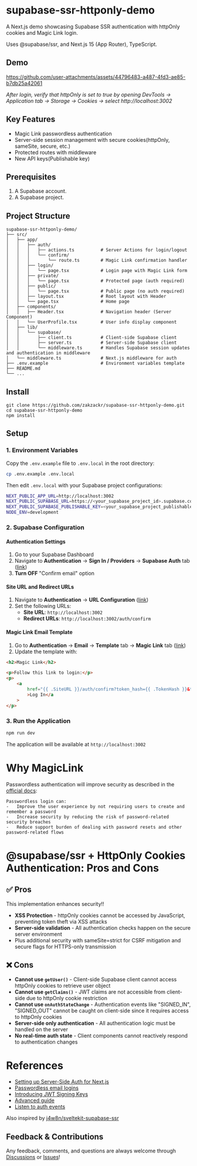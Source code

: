 # supabase-ssr-httponly-demo

A Next.js demo showcasing Supabase SSR authentication with
httpOnly cookies and Magic Link login.

Uses @supabase/ssr, and Next.js 15 (App Router), TypeScript.

## Demo

https://github.com/user-attachments/assets/44796483-a487-4fd3-ae85-b7db25a42061

_After login, verify that httpOnly is set to true by opening DevTools → Application tab → Storage → Cookies → select http://localhost:3002_

## Key Features

-   Magic Link passwordless authentication
-   Server-side session management with secure cookies(httpOnly, sameSite, secure, etc.)
-   Protected routes with middleware
-   New API keys(Publishable key)

## Prerequisites

1. A Supabase account.
2. A Supabase project.

## Project Structure

```
supabase-ssr-httponly-demo/
├── src/
│   ├── app/
│   │   ├── auth/
│   │   │   ├── actions.ts          # Server Actions for login/logout
│   │   │   └── confirm/
│   │   │       └── route.ts        # Magic Link confirmation handler
│   │   ├── login/
│   │   │   └── page.tsx            # Login page with Magic Link form
│   │   ├── private/
│   │   │   └── page.tsx            # Protected page (auth required)
│   │   ├── public/
│   │   │   └── page.tsx            # Public page (no auth required)
│   │   ├── layout.tsx              # Root layout with Header
│   │   └── page.tsx                # Home page
│   ├── components/
│   │   ├── Header.tsx              # Navigation header (Server Component)
│   │   └── UserProfile.tsx         # User info display component
│   ├── lib/
│   │   └── supabase/
│   │       ├── client.ts           # Client-side Supabase client
│   │       ├── server.ts           # Server-side Supabase client
│   │       └── middleware.ts       # Handles Supabase session updates and authentication in middleware
│   └── middleware.ts               # Next.js middleware for auth
├── .env.example                    # Environment variables template
├── README.md
└── ...
```

## Install

```
git clone https://github.com/zakzackr/supabase-ssr-httponly-demo.git
cd supabase-ssr-httponly-demo
npm install
```

## Setup

### 1. Environment Variables

Copy the `.env.example` file to `.env.local` in the root directory:

```bash
cp .env.example .env.local
```

Then edit `.env.local` with your Supabase project configurations:

```bash
NEXT_PUBLIC_APP_URL=http://localhost:3002
NEXT_PUBLIC_SUPABASE_URL=https://<your_supabase_project_id>.supabase.co
NEXT_PUBLIC_SUPABASE_PUBLISHABLE_KEY=<your_supabase_project_publishable_key>
NODE_ENV=development
```

### 2. Supabase Configuration

#### Authentication Settings

1. Go to your Supabase Dashboard
2. Navigate to **Authentication** → **Sign In / Providers** → **Supabase Auth** tab ([link](https://supabase.com/dashboard/project/qpkwgpvizadhqynfolrh/auth/providers))
3. **Turn OFF** "Confirm email" option

#### Site URL and Redirect URLs

1. Navigate to **Authentication** → **URL Configuration** ([link](https://supabase.com/dashboard/project/qpkwgpvizadhqynfolrh/auth/url-configuration))
2. Set the following URLs:
    - **Site URL**: `http://localhost:3002`
    - **Redirect URLs**: `http://localhost:3002/auth/confirm`

#### Magic Link Email Template

1. Go to **Authentication** → **Email** → **Template** tab → **Magic Link** tab ([link](https://supabase.com/dashboard/project/qpkwgpvizadhqynfolrh/auth/templates))
2. Update the template with:

```html
<h2>Magic Link</h2>

<p>Follow this link to login:</p>
<p>
    <a
        href="{{ .SiteURL }}/auth/confirm?token_hash={{ .TokenHash }}&type=email&next=/"
        >Log In</a
    >
</p>
```

### 3. Run the Application

```bash
npm run dev
```

The application will be available at `http://localhost:3002`

# Why MagicLink

Passwordless authentication will improve security as described in the [official docs](https://supabase.com/docs/guides/auth/auth-email-passwordless?queryGroups=language&language=js):

```
Passwordless login can:
-   Improve the user experience by not requiring users to create and remember a password
-   Increase security by reducing the risk of password-related security breaches
-   Reduce support burden of dealing with password resets and other password-related flows
```

# @supabase/ssr + HttpOnly Cookies Authentication: Pros and Cons

## ✅ Pros

This implementation enhances security!!

-   **XSS Protection** - httpOnly cookies cannot be accessed by JavaScript, preventing token theft via XSS attacks
-   **Server-side validation** - All authentication checks happen on the secure server environment
-   Plus additional security with sameSite=strict for CSRF
    mitigation and secure flags for HTTPS-only transmission

## ❌ Cons

-   **Cannot use `getUser()`** - Client-side Supabase client cannot access httpOnly cookies to retrieve user object
-   **Cannot use `getClaims()`** - JWT claims are not accessible from client-side due to httpOnly cookie restriction
-   **Cannot use `onAuthStateChange`** - Authentication events like "SIGNED_IN", "SIGNED_OUT" cannot be caught on client-side since it requires access to httpOnly cookies
-   **Server-side only authentication** - All authentication logic must be handled on the server
-   **No real-time auth state** - Client components cannot reactively respond to authentication changes

<!-- -   onAuthStateChange only works in the client/browser and is used with useEffect. https://supabase.com/docs/reference/javascript/auth-onauthstatechange

-   supabase.auth.getUser() cannot access httponly cookie, so it failed to fetch user object. Ref: https://github.com/supabase/auth-js/blob/master/src/GoTrueClient.ts L1599(getUser)
    https://github.com/supabase/auth-js/blob/master/src/lib/helpers.ts
    L128(getItemAsync)
    https://github.com/supabase/ssr/blob/main/src/cookies.ts
    L34(createStorageFromOptions. cannot access httponly cookie using document.cookie API) -->

# References

-   [Setting up Server-Side Auth for Next.js](https://supabase.com/docs/guides/auth/server-side/nextjs?queryGroups=router&router=app)
-   [Passwordless email logins](https://supabase.com/docs/guides/auth/auth-email-passwordless?queryGroups=language&language=js)
-   [Introducing JWT Signing Keys
    ](https://supabase.com/blog/jwt-signing-keys)
-   [Advanced guide](https://supabase.com/docs/guides/auth/server-side/advanced-guide)
-   [Listen to auth events](https://supabase.com/docs/reference/javascript/auth-onauthstatechange)

Also inspired by [j4w8n/sveltekit-supabase-ssr](https://github.com/j4w8n/sveltekit-supabase-ssr)

## Feedback & Contributions

Any feedback, comments, and questions are always welcome through
[Discussions](https://github.com/zakzackr/supabase-ssr-httponly-demo/discussions) or [Issues](https://github.com/zakzackr/supabase-ssr-httponly-demo/issues)!
